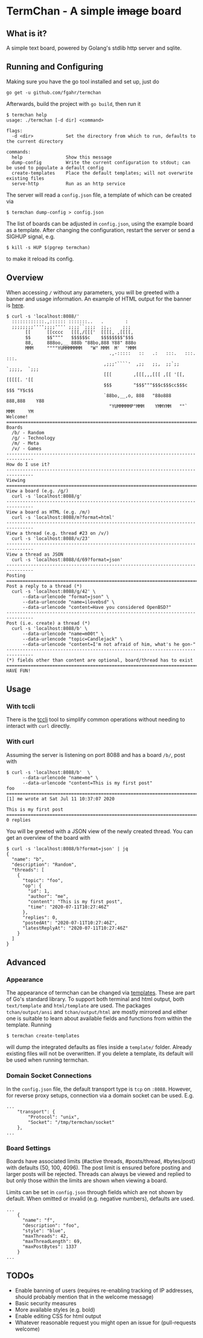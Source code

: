 # TermChan - A simple ~~image~~ board

## What is it?

A simple text board, powered by Golang's stdlib http server and sqlite.

## Running and Configuring

Making sure you have the go tool installed and set up, just do

```
go get -u github.com/fgahr/termchan
```

Afterwards, build the project with `go build`, then run it

```
$ termchan help
usage: ./termchan [-d dir] <command>

flags:
  -d <dir>            Set the directory from which to run, defaults to the current directory

commands:
  help                Show this message
  dump-config         Write the current configuration to stdout; can be used to populate a default config
  create-templates    Place the default templates; will not overwrite existing files
  serve-http          Run as an http service

```

The server will read a `config.json` file, a template of which can be created via

```
$ termchan dump-config > config.json
```

The list of boards can be adjusted in `config.json`, using the example board
as a template. After changing the configuration, restart the server or send a
SIGHUP signal, e.g.

```
$ kill -s HUP $(pgrep termchan)
```

to make it reload its config.

## Overview

When accessing `/` without any parameters, you will be greeted with a banner and
usage information. An example of HTML output for the banner is
[here](welcome.html).

```
$ curl -s 'localhost:8088/'
  ::::::::::::.,:::::: :::::::..   .        :
  ;;;;;;;;'''';;;;'''' ;;;;``;;;;  ;;,.    ;;;
       [[      [[cccc   [[[,/[[['  [[[[, ,[[[[,
       $$      $$""""   $$$$$$c    $$$$$$$$"$$$
       88,     888oo,__ 888b "88bo,888 Y88" 888o
       MMM     """"YUMMMMMMM   "W" MMM  M'  "MMM
                                      .,-:::::   ::   .:   :::.   :::.    :::.
                                    ,;;;'````'  ,;;   ;;,  ;;`;;  `;;;;,  `;;;
                                    [[[        ,[[[,,,[[[ ,[[ '[[,  [[[[[. '[[
                                    $$$        "$$$"""$$$c$$$cc$$$c $$$ "Y$c$$
                                    `88bo,__,o, 888   "88o888   888,888    Y88
                                      "YUMMMMMP"MMM    YMMYMM   ""` MMM     YM
Welcome!
================================================================================
Boards
  /b/ - Random
  /g/ - Technology
  /m/ - Meta
  /v/ - Games
--------------------------------------------------------------------------------
How do I use it?
--------------------------------------------------------------------------------
Viewing
================================================================================
View a board (e.g. /g/)
  curl -s 'localhost:8088/g'
--------------------------------------------------------------------------------
View a board as HTML (e.g. /m/)
  curl -s 'localhost:8088/m?format=html'
--------------------------------------------------------------------------------
View a thread (e.g. thread #23 on /v/)
  curl -s 'localhost:8088/v/23'
--------------------------------------------------------------------------------
View a thread as JSON
  curl -s 'localhost:8088/d/69?format=json'
--------------------------------------------------------------------------------
Posting
================================================================================
Post a reply to a thread (*)
  curl -s 'localhost:8088/g/42' \
      --data-urlencode "format=json" \
      --data-urlencode "name=ilovebsd" \
      --data-urlencode "content=Have you considered OpenBSD?"
--------------------------------------------------------------------------------
Post (i.e. create) a thread (*)
  curl -s 'localhost:8088/b' \
      --data-urlencode "name=m00t" \
      --data-urlencode "topic=Candlejack" \
      --data-urlencode "content=I'm not afraid of him, what's he gon-"
--------------------------------------------------------------------------------
(*) fields other than content are optional, board/thread has to exist
================================================================================
HAVE FUN!
```

## Usage

### With tccli

There is the [tccli](https://github.com/fgahr/termchan-cli) tool to simplify
common operations without needing to interact with `curl` directly.

### With curl

Assuming the server is listening on port 8088 and has a board `/b/`, post with

```
$ curl -s 'localhost:8088/b'  \
      --data-urlencode "name=me" \
      --data-urlencode "content=This is my first post"
foo
================================================================================
[1] me wrote at Sat Jul 11 10:37:07 2020

This is my first post
================================================================================
0 replies
```

You will be greeted with a JSON view of the newly created thread. You can get an
overview of the board with

```
$ curl -s 'localhost:8088/b?format=json' | jq
{
  "name": "b",
  "description": "Random",
  "threads": [
    {
      "topic": "foo",
      "op": {
        "id": 1,
        "author": "me",
        "content": "This is my first post",
        "time": "2020-07-11T10:27:46Z"
      },
      "replies": 0,
      "postedAt": "2020-07-11T10:27:46Z",
      "latestReplyAt": "2020-07-11T10:27:46Z"
    }
  ]
}
```

## Advanced

### Appearance

The appearance of termchan can be changed via [templates](https://golang.org/pkg/text/template/). These are part of Go's
standard library. To support both terminal and html output, both `text/template`
and `html/template` are used. The packages `tchan/output/ansi` and
`tchan/output/html` are mostly mirrored and either one is suitable to learn
about available fields and functions from within the template. Running

```
$ termchan create-templates
```

will dump the integrated defaults as files inside a `template/` folder. Already
existing files will not be overwritten. If you delete a template, its default
will be used when running termchan.

### Domain Socket Connections

In the `config.json` file, the default transport type is `tcp` on `:8088`.
However, for reverse proxy setups, connection via a domain socket can be used.
E.g.

```
...
	"transport": {
		"Protocol": "unix",
		"Socket": "/tmp/termchan/socket"
	},
...
```

### Board Settings

Boards have associated limits (#active threads, #posts/thread, #bytes/post) with
defaults (50, 100, 4096). The post limit is ensured before posting and
larger posts will be rejected. Threads can always be viewed and replied to but
only those within the limits are shown when viewing a board.

Limits can be set in `config.json` through fields which are not shown by
default. When omitted or invalid (e.g. negative numbers), defaults are used.

```
... 
    {
      "name": "f",
      "description": "foo",
      "style": "blue",
      "maxThreads": 42,
      "maxThreadLength": 69,
      "maxPostBytes": 1337
    }
...
```

## TODOs

- Enable banning of users (requires re-enabling tracking of IP addresses, should
  probably mention that in the welcome message)
- Basic security measures
- More available styles (e.g. bold)
- Enable editing CSS for html output
- Whatever reasonable request you might open an issue for (pull-requests welcome)
